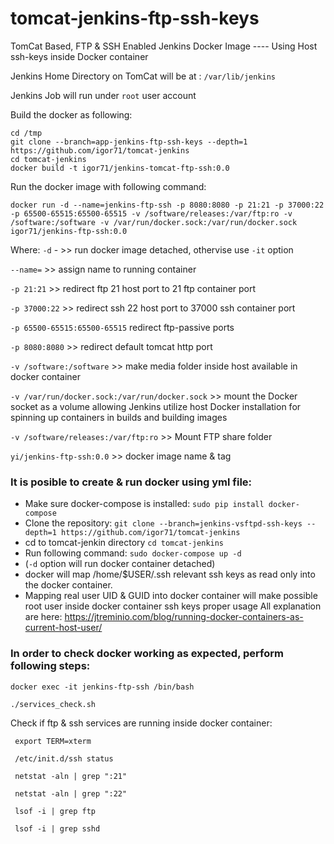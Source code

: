 # tomcat-jenkins-ftp-ssh-keys
TomCat Based, FTP & SSH Enabled Jenkins Docker Image ---- Using Host ssh-keys inside Docker container

Jenkins Home Directory on TomCat will be at : `/var/lib/jenkins`

Jenkins Job will run under `root` user account

Build the docker as following:
```
cd /tmp
git clone --branch=app-jenkins-ftp-ssh-keys --depth=1 https://github.com/igor71/tomcat-jenkins
cd tomcat-jenkins
docker build -t igor71/jenkins-tomcat-ftp-ssh:0.0
```


Run the docker image with following command:
```
docker run -d --name=jenkins-ftp-ssh -p 8080:8080 -p 21:21 -p 37000:22 -p 65500-65515:65500-65515 -v /software/releases:/var/ftp:ro -v /software:/software -v /var/run/docker.sock:/var/run/docker.sock igor71/jenkins-ftp-ssh:0.0
```
Where:
`-d` - >> run docker image detached, othervise use `-it` option

`--name=` >> assign name to running container

`-p 21:21` >> redirect ftp 21 host port to 21 ftp container port

`-p 37000:22` >> redirect ssh 22 host port to 37000 ssh container port

`-p 65500-65515:65500-65515` redirect ftp-passive ports

`-p 8080:8080` >> redirect default tomcat http port

`-v /software:/software` >> make media folder inside host available in docker container

`-v /var/run/docker.sock:/var/run/docker.sock` >> mount the Docker socket as a volume allowing Jenkins utilize host Docker installation for spinning up containers in builds and building images

`-v /software/releases:/var/ftp:ro`  >> Mount FTP share folder

`yi/jenkins-ftp-ssh:0.0` >> docker image name & tag

### It is posible to create & run docker using yml file:

* Make sure docker-compose is installed:
`sudo pip install docker-compose`
* Clone the repository:
`git clone --branch=jenkins-vsftpd-ssh-keys --depth=1 https://github.com/igor71/tomcat-jenkins`
* cd to tomcat-jenkin directory
`cd tomcat-jenkins`
* Run following command: 
`sudo docker-compose up -d`
* (`-d` option will run docker container detached)
* docker will map /home/$USER/.ssh relevant ssh keys as read only into the docker container.
* Mapping real user UID & GUID into docker container will make possible root user inside docker container ssh keys proper usage
All explanation are here: https://jtreminio.com/blog/running-docker-containers-as-current-host-user/

### In order to check docker working as expected, perform following steps:

`docker exec -it jenkins-ftp-ssh /bin/bash`

`./services_check.sh`

Check if ftp & ssh services are running inside docker container:
```
 export TERM=xterm
 
 /etc/init.d/ssh status
 
 netstat -aln | grep ":21"
 
 netstat -aln | grep ":22"
 
 lsof -i | grep ftp
 
 lsof -i | grep sshd
 
 ```
